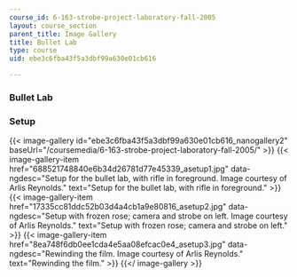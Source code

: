 ```yaml
---
course_id: 6-163-strobe-project-laboratory-fall-2005
layout: course_section
parent_title: Image Gallery
title: Bullet Lab
type: course
uid: ebe3c6fba43f5a3dbf99a630e01cb616

---
```


### Bullet Lab

### Setup
{{< image-gallery id="ebe3c6fba43f5a3dbf99a630e01cb616_nanogallery2" baseUrl="/coursemedia/6-163-strobe-project-laboratory-fall-2005/" >}}
{{< image-gallery-item href="688521748840e6b34d26781d77e45339_asetup1.jpg" data-ngdesc="Setup for the bullet lab, with rifle in foreground. Image courtesy of Arlis Reynolds." text="Setup for the bullet lab, with rifle in foreground." >}}
{{< image-gallery-item href="17335cc81ddc52b03d4a4cb1a9e80816_asetup2.jpg" data-ngdesc="Setup with frozen rose; camera and strobe on left. Image courtesy of Arlis Reynolds." text="Setup with frozen rose; camera and strobe on left." >}}
{{< image-gallery-item href="8ea748f6db0ee1cda4e5aa08efcac0e4_asetup3.jpg" data-ngdesc="Rewinding the film. Image courtesy of Arlis Reynolds." text="Rewinding the film." >}}
{{</ image-gallery >}}